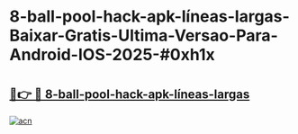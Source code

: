 # 8-ball-pool-hack-apk-líneas-largas-Baixar-Gratis-Ultima-Versao-Para-Android-IOS-2025-#0xh1x

# <h2><a href="https://ainizakaria.my?title=8-ball-pool-hack-apk-líneas-largas&ref=25M">🔗👉 🔴 8-ball-pool-hack-apk-líneas-largas</a></h2>

[![acn](https://github.com/user-attachments/assets/0f9c940e-d8b0-45ae-aac7-cd30a18b3e1c)](https://ainizakaria.my?title=8-ball-pool-hack-apk-líneas-largas&ref=25M)

